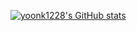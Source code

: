 [![yoonk1228's GitHub stats](https://github-readme-stats.vercel.app/api?username=yoonk1228)](https://github.com/yoonk1228/github-readme-stats)
